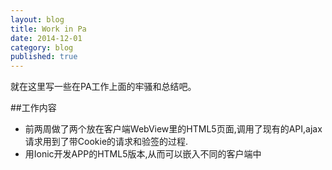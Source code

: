 ```yaml
---
layout: blog
title: Work in Pa 
date: 2014-12-01
category: blog
published: true
---
```


就在这里写一些在PA工作上面的牢骚和总结吧。

##工作内容
* 前两周做了两个放在客户端WebView里的HTML5页面,调用了现有的API,ajax请求用到了带Cookie的请求和验签的过程.
* 用Ionic开发APP的HTML5版本,从而可以嵌入不同的客户端中

